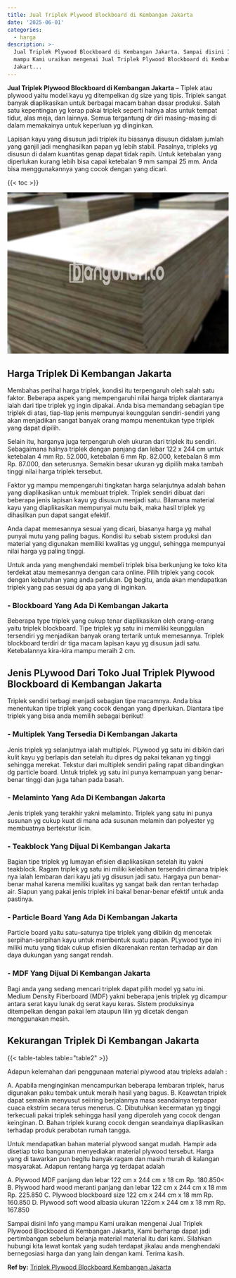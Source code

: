 ```yaml
---
title: Jual Triplek Plywood Blockboard di Kembangan Jakarta
date: '2025-06-01'
categories:
  - harga
description: >-
  Jual Triplek Plywood Blockboard di Kembangan Jakarta. Sampai disini Info yang
  mampu Kami uraikan mengenai Jual Triplek Plywood Blockboard di Kembangan
  Jakart...
---
```


**Jual Triplek Plywood Blockboard di Kembangan Jakarta** – Tiplek atau plywood yaitu model kayu yg ditempelkan dg size yang tipis. Triplek sangat banyak diaplikasikan untuk berbagai macam bahan dasar produksi. Salah satu kepentingan yg kerap pakai triplek seperti halnya alas untuk tempat tidur, alas meja, dan lainnya. Semua tergantung dr diri masing-masing di dalam memakainya untuk keperluan yg diinginkan.

Lapisan kayu yang disusun jadi triplek itu biasanya disusun didalam jumlah yang ganjil jadi menghasilkan papan yg lebih stabil. Pasalnya, tripleks yg disusun di dalam kuantitas genap dapat tidak rapih. Untuk ketebalan yang diperlukan kurang lebih bisa capai ketebalan 9 mm sampai 25 mm. Anda bisa menggunakannya yang cocok dengan yang dicari.

{{< toc >}}

![Jual Triplek Plywood Blockboard di Kembangan Jakarta](/images/jual-triplek-murah-30.png)

## Harga Triplek Di Kembangan Jakarta

Membahas perihal harga triplek, kondisi itu terpengaruh oleh salah satu faktor. Beberapa aspek yang mempengaruhi nilai harga triplek diantaranya ialah dari tipe triplek yg ingin dipakai. Anda bisa memandang sebagian tipe triplek di atas, tiap-tiap jenis mempunyai keunggulan sendiri-sendiri yang akan menjadikan sangat banyak orang mampu menentukan type triplek yang dapat dipilih.

Selain itu, harganya juga terpengaruh oleh ukuran dari triplek itu sendiri. Sebagaimana halnya triplek dengan panjang dan lebar 122 x 244 cm untuk ketebalan 4 mm Rp. 52.000, ketebalan 6 mm Rp. 82.000, ketebalan 8 mm Rp. 87.000, dan seterusnya. Semakin besar ukuran yg dipilih maka tambah tinggi nilai harga triplek tersebut.

Faktor yg mampu mempengaruhi tingkatan harga selanjutnya adalah bahan yang diaplikasikan untuk membuat triplek. Triplek sendiri dibuat dari beberapa jenis lapisan kayu yg disusun menjadi satu. Bilamana material kayu yang diaplikasikan mempunyai mutu baik, maka hasil triplek yg dihasilkan pun dapat sangat efektif.

Anda dapat memesannya sesuai yang dicari, biasanya harga yg mahal punyai mutu yang paling bagus. Kondisi itu sebab sistem produksi dan material yang digunakan memiliki kwalitas yg unggul, sehingga mempunyai nilai harga yg paling tinggi.

Untuk anda yang menghendaki membeli triplek bisa berkunjung ke toko kita terdekat atau memesannya dengan cara online. Pilih triplek yang cocok dengan kebutuhan yang anda perlukan. Dg begitu, anda akan mendapatkan triplek yang pas sesuai dg apa yang di inginkan.

### \- Blockboard Yang Ada Di Kembangan Jakarta

Beberapa type triplek yang cukup tenar diaplikasikan oleh orang-orang yaitu triplek blockboard. Tipe triplek yg satu ini memiliki keunggulan tersendiri yg menjadikan banyak orang tertarik untuk memesannya. Triplek blockboard terdiri dr tiga macam lapisan kayu yg disusun jadi satu. Ketebalannya kira-kira mampu meraih 2 cm.

## Jenis PLywood Dari Toko Jual Triplek Plywood Blockboard di Kembangan Jakarta

Triplek sendiri terbagi menjadi sebagian tipe macamnya. Anda bisa menentukan tipe triplek yang cocok dengan yang diperlukan. Diantara tipe triplek yang bisa anda memilih sebagai berikut!

### \- Multiplek Yang Tersedia Di Kembangan Jakarta

Jenis triplek yg selanjutnya ialah multiplek. PLywood yg satu ini dibikin dari kulit kayu yg berlapis dan setelah itu dipres dg pakai tekanan yg tinggi sehingga merekat. Tekstur dari multiplek sendiri paling rapat dibandingkan dg particle board. Untuk triplek yg satu ini punya kemampuan yang benar-benar tinggi dan juga tahan pada basah.

### \- Melaminto Yang Ada Di Kembangan Jakarta

Jenis triplek yang terakhir yakni melaminto. Triplek yang satu ini punya susunan yg cukup kuat di mana ada susunan melamin dan polyester yg membuatnya bertekstur licin.

### \- Teakblock Yang Dijual Di Kembangan Jakarta

Bagian tipe triplek yg lumayan efisien diaplikasikan setelah itu yakni teakblock. Ragam triplek yg satu ini miliki kelebihan tersendiri dimana triplek nya ialah lembaran dari kayu jati yg disusun jadi satu. Hargaya pun benar-benar mahal karena memiliki kualitas yg sangat baik dan rentan terhadap air. Siapun yang pakai jenis triplek ini bakal benar-benar efektif untuk anda pastinya.

### \- Particle Board Yang Ada Di Kembangan Jakarta

Particle board yaitu satu-satunya tipe triplek yang dibikin dg mencetak serpihan-serpihan kayu untuk membentuk suatu papan. PLywood type ini miliki mutu yang tidak cukup efisien dikarenakan rentan terhadap air dan daya dukungan yang sangat rendah.

### \- MDF Yang Dijual Di Kembangan Jakarta

Bagi anda yang sedang mencari triplek dapat pilih model yg satu ini. Medium Density Fiberboard (MDF) yakni beberapa jenis triplek yg dicampur antara serat kayu lunak dg serat kayu keras. Sistem produksinya ditempelkan dengan pakai lem ataupun lilin yg dicetak dengan menggunakan mesin.

## Kekurangan Triplek Di Kembangan Jakarta

{{< table-tables table="table2" >}}

Adapun kelemahan dari penggunaan material plywood atau tripleks adalah :

A. Apabila menginginkan mencampurkan beberapa lembaran triplek, harus digunakan paku tembak untuk meraih hasil yang bagus. B. Keawetan triplek dapat semakin menyusut seiiring berjalannya masa seandainya terpapar cuaca ekstrim secara terus menerus. C. Dibutuhkan kecermatan yg tinggi terkecuali pakai triplek sehingga hasil yang diperoleh yang cocok dengan keinginan. D. Bahan triplek kurang cocok dengan seandainya diaplikasikan terhadap produk perabotan rumah tangga.

Untuk mendapatkan bahan material plywood sangat mudah. Hampir ada disetiap toko bangunan menyediakan material plywood tersebut. Harga yang di tawarkan pun begitu banyak ragam dan masih murah di kalangan masyarakat. Adapun rentang harga yg terdapat adalah

A. Plywood MDF panjang dan lebar 122 cm x 244 cm x 18 cm Rp. 180.850< B. Plywood hard wood meranti panjang dan lebar 122 cm x 244 cm x 18 mm Rp. 225.850 C. Plywood blockboard size 122 cm x 244 cm x 18 mm Rp. 160.850 D. Plywood soft wood albasia ukuran 122cm x 244 cm x 18 mm Rp. 167.850

Sampai disini Info yang mampu Kami uraikan mengenai Jual Triplek Plywood Blockboard di Kembangan Jakarta, Kami berharap dapat jadi pertimbangan sebelum belanja material material itu dari kami. Silahkan hubungi kita lewat kontak yang sudah terdapat jikalau anda menghendaki bernegosiasi harga dan yang lain dengan kami. Terima kasih.

**Ref by:** [Triplek Plywood Blockboard Kembangan Jakarta](https://id.wikipedia.org/wiki/Triplek)
